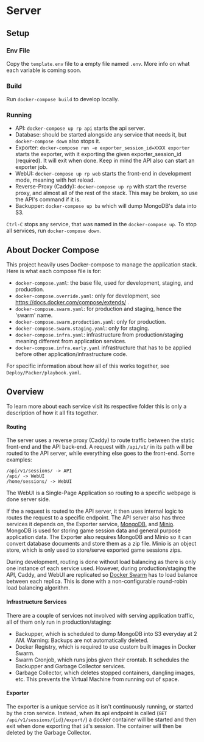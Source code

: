 # Server

## Setup

### Env File

Copy the `template.env` file to a empty file named `.env`. More info on what each variable is coming soon.

### Build

Run `docker-compose build` to develop locally.

### Running

- API: `docker-compose up rp api` starts the api server.
- Database: should be started alongside any service that needs it, but `docker-compose down` also stops it.
- Exporter: `docker-compose run -e exporter_session_id=XXXX exporter` starts the exporter, with it exporting the given exporter_session_id (required). It will exit when done. Keep in mind the API also can start an exporter job.
- WebUI: `docker-compose up rp web` starts the front-end in development mode, meaning with hot reload.
- Reverse-Proxy (Caddy): `docker-compose up rp` with start the reverse proxy, and almost all of the rest of the stack. This may be broken, so use the API's command if it is.
- Backupper: `docker-compose up bu` which will dump MongoDB's data into S3.

`Ctrl-C` stops any service, that was named in the `docker-compose up`. To stop all services, run `docker-compose down`.

## About Docker Compose 

This project heavily uses Docker-compose to manage the application stack. Here is what each compose file is for:

- `docker-compose.yaml`: the base file, used for development, staging, and production.
- `docker-compose.override.yaml`: only for development, see https://docs.docker.com/compose/extends/ .
- `docker-compose.swarm.yaml`: for production and staging, hence the 'swarm' name.
- `docker-compose.swarm.production.yaml`: only for production.
- `docker-compose.swarm.staging.yaml`: only for staging.
- `docker-compose.infra.yaml`: infrastructure from production/staging meaning different from application services.
- `docker-compose.infra.early.yaml` infrastructure that has to be applied before other application/infrastructure code.

For specific information about how all of this works together, see `Deploy/Packer/playbook.yaml`.

## Overview

To learn more about each service visit its respective folder this is only a description of how it all fits together.

#### Routing

The server uses a reverse proxy (Caddy) to route traffic between the static front-end and the API back-end.
A request with `/api/v1/` in its path will be routed to the API server, while everything else
goes to the front-end. Some examples:

```
/api/v1/sessions/ -> API
/api/ -> WebUI
/home/sessions/ -> WebUI
```

The WebUI is a Single-Page Application so routing to a specific webpage is done server side.

If the a request is routed to the API server, it then uses internal logic to routes the request to a specific endpoint.
The API server also has three services it depends on, the Exporter service, [MongoDB](https://www.mongodb.com/), and
[Minio](https://min.io/). MongoDB is used for storing game session data and general purpose application data.
The Exporter also requires MongoDB and Minio so it can convert database documents and store them as a zip file.
Minio is an object store, which is only used to store/serve exported game sessions zips.

During development, routing is done without load balancing as there is only one instance of each service used.
However, during production/staging the API, Caddy, and WebUI are replicated so [Docker Swarm](https://docs.docker.com/engine/swarm/) has to load balance between each replica. This is done with a non-configurable round-robin load balancing algorithm.

#### Infrastructure Services

There are a couple of services not involved with serving application traffic, all
of them only run in production/staging:

- Backupper, which is scheduled to dump MongoDB into S3 everyday at 2 AM. Warning: Backups are not automatically deleted.
- Docker Registry, which is required to use custom built images in Docker Swarm.
- Swarm Cronjob, which runs jobs given their crontab. It schedules the Backupper and Garbage Collector services.
- Garbage Collector, which deletes stopped containers, dangling images, etc. This prevents the Virtual Machine from running out of space.

#### Exporter

The exporter is a unique service as it isn't continuously running, or started by the cron service.
Instead, when its api endpoint is called (`GET /api/v1/sessions/{id}/export/`) a docker container will be
started and then exit when done exporting that `id`'s session. The container will then be deleted by the Garbage
Collector.